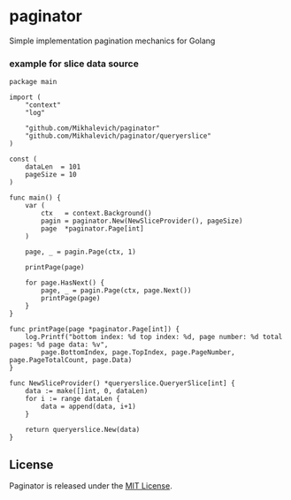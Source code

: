 # paginator
Simple implementation pagination mechanics for Golang

### example for slice data source
```golang
package main

import (
	"context"
	"log"

	"github.com/Mikhalevich/paginator"
	"github.com/Mikhalevich/paginator/queryerslice"
)

const (
	dataLen  = 101
	pageSize = 10
)

func main() {
	var (
		ctx   = context.Background()
		pagin = paginator.New(NewSliceProvider(), pageSize)
		page  *paginator.Page[int]
	)

	page, _ = pagin.Page(ctx, 1)

	printPage(page)

	for page.HasNext() {
		page, _ = pagin.Page(ctx, page.Next())
		printPage(page)
	}
}

func printPage(page *paginator.Page[int]) {
	log.Printf("bottom index: %d top index: %d, page number: %d total pages: %d page data: %v",
		page.BottomIndex, page.TopIndex, page.PageNumber, page.PageTotalCount, page.Data)
}

func NewSliceProvider() *queryerslice.QueryerSlice[int] {
	data := make([]int, 0, dataLen)
	for i := range dataLen {
		data = append(data, i+1)
	}

	return queryerslice.New(data)
}
```

## License

Paginator is released under the
[MIT License](http://www.opensource.org/licenses/MIT).

